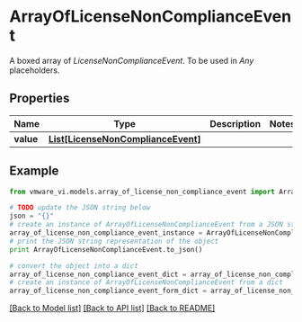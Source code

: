 # ArrayOfLicenseNonComplianceEvent

A boxed array of *LicenseNonComplianceEvent*. To be used in *Any* placeholders. 

## Properties
Name | Type | Description | Notes
------------ | ------------- | ------------- | -------------
**value** | [**List[LicenseNonComplianceEvent]**](LicenseNonComplianceEvent.md) |  | 

## Example

```python
from vmware_vi.models.array_of_license_non_compliance_event import ArrayOfLicenseNonComplianceEvent

# TODO update the JSON string below
json = "{}"
# create an instance of ArrayOfLicenseNonComplianceEvent from a JSON string
array_of_license_non_compliance_event_instance = ArrayOfLicenseNonComplianceEvent.from_json(json)
# print the JSON string representation of the object
print ArrayOfLicenseNonComplianceEvent.to_json()

# convert the object into a dict
array_of_license_non_compliance_event_dict = array_of_license_non_compliance_event_instance.to_dict()
# create an instance of ArrayOfLicenseNonComplianceEvent from a dict
array_of_license_non_compliance_event_form_dict = array_of_license_non_compliance_event.from_dict(array_of_license_non_compliance_event_dict)
```
[[Back to Model list]](../README.md#documentation-for-models) [[Back to API list]](../README.md#documentation-for-api-endpoints) [[Back to README]](../README.md)


